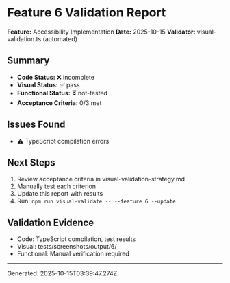 # Feature 6 Validation Report

**Feature:** Accessibility Implementation
**Date:** 2025-10-15
**Validator:** visual-validation.ts (automated)

## Summary

- **Code Status:** ❌ incomplete
- **Visual Status:** ✅ pass
- **Functional Status:** ⏳ not-tested
- **Acceptance Criteria:** 0/3 met

## Issues Found

- ⚠️  TypeScript compilation errors

## Next Steps


1. Review acceptance criteria in visual-validation-strategy.md
2. Manually test each criterion
3. Update this report with results
4. Run: `npm run visual-validate -- --feature 6 --update`


## Validation Evidence

- Code: TypeScript compilation, test results
- Visual: tests/screenshots/output/6/
- Functional: Manual verification required

---
Generated: 2025-10-15T03:39:47.274Z
